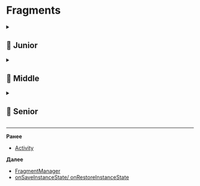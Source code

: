 # Fragments

<details>
  <summary> <h2> 🌱 Junior </h2> </summary>

<details> 
  <summary> Почему не стоит создавать конструкторы с параметрами для фрагментов? </summary>

**Создавать конструкторы с параметрами для `Fragment` не рекомендуется**, потому что **фрагмент может быть пересоздан системой** (например, при повороте экрана), и тогда он будет создан **через пустой (дефолтный) конструктор**.

Если у фрагмента нет пустого конструктора — приложение **упадёт с исключением**:
```
Can't instantiate fragment: java.lang.InstantiationException
```

---

### Почему так происходит?
Android **сериализует аргументы фрагмента** в `Bundle` и должен иметь возможность **воссоздать фрагмент** без участия разработчика — например, после убийства процесса.

---

### 🔁 Правильный способ передачи данных — `setArguments()`:

```kotlin
class UserFragment : Fragment() {
    override fun onCreate(savedInstanceState: Bundle?) {
        super.onCreate(savedInstanceState)
        val userId = arguments?.getString("user_id")
    }

    companion object {
        fun newInstance(userId: String): UserFragment {
            return UserFragment().apply {
                arguments = Bundle().apply {
                    putString("user_id", userId)
                }
            }
        }
    }
}
```

### Преимущества:
- Аргументы сохраняются автоматически при пересоздании.
- Работает корректно с `ViewModel`, `NavController`, `FragmentManager`.
- Поддерживает безопасную передачу примитивов, `Parcelable`, `Serializable`.

---

### Вывод:
> ❌ Нельзя: `UserFragment("123")` — если нет пустого конструктора, будет ошибка.  
> ✅ Нужно: использовать **фабричный метод `newInstance()`** и **`arguments`**.

</details>

<details> 
<summary>  Как управлять жизненным циклом Fragment? / Перечислить основные методы жц </summary>

**Управление жизненным циклом Fragment** — это корректная реакция на его методы в нужный момент, с учётом связи с родительской Activity.

---

### 🔁 Основные методы жизненного цикла Fragment (в порядке вызова):

| Метод | Когда вызывается | Что делать |
|------|-------------------|-----------|
| `onAttach()` | Привязка к Activity | Инициализация, получение ссылки на Activity |
| `onCreate()` | Создание фрагмента (до UI) | Инициализация данных, ViewModel |
| `onCreateView()` | Создание View | `inflate` разметки, **не инициализировать логику** |
| `onViewCreated()` | View создана | Настроить UI: адаптеры, клики, `ViewModel` observers |
| `onStart()` | Фрагмент видим | Начать обновление данных (если нужно) |
| `onResume()` | Фрагмент активен | Запустить сенсоры, анимации, подписки |
| `onPause()` | Потеря фокуса | Остановить тяжёлые операции |
| `onStop()` | Не виден | Освободить ресурсы |
| `onDestroyView()` | View уничтожена | Очистить View-ссылки (например, `recyclerView = null`) |
| `onDestroy()` | Фрагмент уничтожается | Освободить ресурсы, отписаться от событий |
| `onDetach()` | Отвязка от Activity | Обнулить ссылку на Activity |

---

### ✅ Ключевые правила управления:

1. **Не создавать UI-логику в `onCreateView()`** — только инфлейт.
2. **В `onViewCreated()`** — инициализировать адаптеры, `LiveData`, обработчики кликов.
3. **В `onDestroyView()`** — **обязательно очищать ссылки на View**, чтобы избежать утечек памяти:
   ```kotlin
   override fun onDestroyView() {
       binding = null // если используется ViewBinding
       super.onDestroyView()
   }
   ```
4. **Работать с `ViewModel`** — он переживает пересоздание фрагмента.
5. **Не хранить тяжёлые ресурсы (камера, сенсоры) после `onPause()`** — освобождать в `onPause()` или `onStop()`.

---

### 🔄 Связь с Activity:
- Жизненный цикл Fragment **вложен** в жизненный цикл Activity.
- `onCreate()` Fragment вызывается **после** `onCreate()` Activity.
- `onResume()` Activity вызывается **после** `onResume()` всех фрагментов.

---

### Вывод:
> Управлять — значит **реагировать на этапы**, а не вмешиваться.  
> Главное:  
> - Инициализация в правильных методах,  
> - Очистка в `onDestroyView()` и `onDestroy()`,  
> - Безопасная работа с UI и ресурсами.

</details>

<details>
  <summary> Как добавить фрагмент в активность? </summary>

  Фрагмент добавляется в Activity с помощью **`FragmentManager`** и **`FragmentTransaction`**.

---

### ✅ Основные способы:

#### 1. **Добавление (add) — для стека фрагментов**
```kotlin
supportFragmentManager
    .beginTransaction()
    .add(R.id.container, MyFragment())
    .commit()
```
> Используется, когда нужно **сохранять предыдущие фрагменты** (например, при навигации).

---

#### 2. **Замена (replace) — стандартный способ**
```kotlin
supportFragmentManager
    .beginTransaction()
    .replace(R.id.container, MyFragment())
    .commit()
```
> Удаляет текущий фрагмент в контейнере и добавляет новый.

---

#### 3. **С сохранением в бэк-стек (для "Назад")**
```kotlin
supportFragmentManager
    .beginTransaction()
    .replace(R.id.container, MyFragment())
    .addToBackStack(null) // можно указать имя
    .commit()
```
> Позволяет возвращаться к предыдущему фрагменту по кнопке "Назад".

---

### 📌 Где размещать:
- Контейнер (`FrameLayout`, `FragmentContainerView`) в разметке Activity:
  ```xml
  <FrameLayout
      android:id="@+id/container"
      android:layout_width="match_parent"
      android:layout_height="match_parent" />
  ```

---

### 🔄 Дополнительно:
- **`commit()`** — применяет изменения асинхронно.
- **`commitNow()`** — синхронно (редко, может блокировать UI).
- Используй **фабричный метод `newInstance()`**, если фрагменту нужны аргументы.

---

### 💡 Современный подход:
Использовать **`NavController`** из **Navigation Component** — он сам управляет стеком:
```kotlin
findNavController().navigate(R.id.action_to_myFragment)
```

---

### Вывод:
> Основной способ — `replace()` + `commit()`.  
> Для навигации назад — добавляй в бэк-стек.  
> В новых проектах — лучше использовать **Navigation Component**.

</details>

</details>

<details> 
  <summary> <h2> 🌿 Middle </h2> </summary>

<details> 
<summary> Вызывается ли onPause без вызова onStop? Привести пример если да </summary>

  **Да, `onPause()` может вызываться без `onStop()`.**

### Когда это происходит:
Когда Activity **частично перекрывается другим окном**, но **остаётся частично видимой**.

В этом случае:
- `onPause()` — вызывается (потеряла фокус),
- `onStop()` — **не вызывается**, потому что Activity всё ещё **частично видна**.

---

### ✅ Пример:
Открытие **диалогового окна** (например, `DialogFragment` или системный диалог) **поверх Activity**.

```kotlin
// В Activity
val dialog = AlertDialog.Builder(this)
    .setTitle("Внимание")
    .show()
```

#### Что происходит:
1. `onPause()` — вызывается (Activity теряет фокус).
2. Диалог отображается — Activity приглушена, но **не скрыта полностью**.
3. `onStop()` — **не вызывается**.
4. Закрытие диалога → `onResume()` (минуя `onStart()` и `onStop()`).

---

### 🔁 Порядок вызова:
```
onResume() → onPause() → onResume()
```
(без `onStop()` и `onStart()`)

---

### Важно:
- `onPause()` **всегда** вызывается перед потерей фокуса.
- `onStop()` — **только когда Activity становится полностью невидимой**.

> ✅ Это стандартное поведение Android — важно учитывать при управлении ресурсами (например, не останавливать сенсор в `onPause()`, если он нужен в фоне).
</details>

<details> 
  <summary> Как сохранить данные в Fragment при повороте экрана? (Без использования ViewModel и/или Moxy) </summary>

  Если **нельзя использовать `ViewModel` или Moxy**, данные во **Fragment** при повороте экрана можно сохранить с помощью **`onSaveInstanceState()`**.

---

### ✅ Способ: `onSaveInstanceState()` и восстановление в `onViewCreated()` / `onCreate()`

```kotlin
class MyFragment : Fragment() {

    private var userScore = 0

    override fun onCreate(savedInstanceState: Bundle?) {
        super.onCreate(savedInstanceState)
        // Восстановить данные при пересоздании
        userScore = savedInstanceState?.getInt("SCORE", 0) ?: userScore
    }

    override fun onSaveInstanceState(outState: Bundle) {
        super.onSaveInstanceState(outState)
        // Сохранить данные перед уничтожением
        outState.putInt("SCORE", userScore)
    }

    override fun onViewCreated(view: View, savedInstanceState: Bundle?) {
        super.onViewCreated(view, savedInstanceState)
        // Обновить UI
        textView.text = userScore.toString()
    }
}
```

---

### 🔎 Как это работает:
- При повороте экрана Fragment пересоздаётся.
- `onSaveInstanceState()` вызывается **до `onDestroyView()`**, сохраняя данные в `Bundle`.
- При новом создании `savedInstanceState` передаётся в `onCreate()` и `onViewCreated()`.

---

### ⚠️ Ограничения:
- Поддерживает только **простые типы** и `Parcelable`, `Serializable`.
- Не подходит для больших объектов (ограничение `Bundle` по памяти).
- Не работает, если процесс убит (в отличие от `ViewModel`).

---

### 💡 Альтернатива (без ViewModel):
- Использовать **сохранённое состояние в Activity**, а Fragment получает данные через `arguments` при пересоздании.

---

### Вывод:
> При отсутствии `ViewModel` — **`onSaveInstanceState()`** — основной способ сохранения **временных UI-данных** при повороте.  
> Но **`ViewModel` — предпочтительный и современный способ**.

</details>

<details> 
  <summary> Преимущества DialogFragment перед Dialog </summary>

**`DialogFragment`** — предпочтительный способ показа диалогов в Android. Вот его **ключевые преимущества** перед обычным `Dialog`:

---

### ✅ 1. **Корректное управление жизненным циклом**
- `DialogFragment` интегрирован в жизненный цикл `Fragment` и `Activity`.
- Автоматически обрабатывает пересоздание (например, при повороте экрана).
- Обычный `Dialog` при пересоздании **исчезает**, если не управлять им вручную.

---

### ✅ 2. **Работает с `FragmentManager`**
- Диалог становится частью фрагментного стека.
- Можно добавить в бэк-стек:
  ```kotlin
  .addToBackStack("dialog")
  ```
- Поддерживает навигацию "назад" корректно.

---

### ✅ 3. **Сохранение состояния**
- При пересоздании Activity (поворот) `DialogFragment` восстанавливает диалог автоматически.
- Обычный `Dialog` нужно сохранять и пересоздавать вручную (например, в `onSaveInstanceState`).

---

### ✅ 4. **Гибкость и переиспользование**
- Легко передавать аргументы через `setArguments()` (как у обычного фрагмента).
- Можно переиспользовать в разных Activity.
- Поддерживает `ViewModel`, `LiveData`, `ViewBinding`.

---

### ✅ 5. **Поддержка планшетов и сложных макетов**
- Можно использовать как полноэкранный диалог или попап.
- Легко адаптировать под `Dialog` или встроенный `Fragment` на планшетах (мастер-деталь).

---

### ✅ 6. **Безопасная работа с конфигурациями**
- Не вызывает утечек памяти при уничтожении Activity (если используется правильно).
- Система сама закрывает диалог при уничтожении хоста.

---

### ❌ Обычный `Dialog`:
- Нужно управлять вручную.
- Легко «утечь» (например, показать после `onDestroy()` Activity).
- Не сохраняется при повороте.

---

### Вывод:
> ✅ **`DialogFragment` — стандарт де-факто** для диалогов в современном Android.  
> Он надёжнее, гибче и лучше интегрирован в архитектуру приложения.

</details>

</details>

<details> 
  <summary> <h2> 🌳 Senior </h2> </summary>

<details> 
  <summary> Как гарантированно доставить данные в Fragment ? (commit не дает такой гарантии)  </summary> 
  
  На **senior уровне** важно понимать: метод `commit()` у `FragmentTransaction` **не выполняется сразу**, а ставит транзакцию в очередь, и её выполнение **не гарантировано мгновенно**. Это может привести к ситуации, когда **Fragment создаётся до того, как данные были переданы**.

---

### ✅ Как **гарантированно** доставить данные во Fragment?

#### ✔️ 1. **Использовать `setArguments(Bundle)` до `commit()`**
Это **самый надёжный и рекомендуемый способ**.

```kotlin
val fragment = MyFragment()
val args = Bundle().apply {
    putString("key", "value")
}
fragment.arguments = args

supportFragmentManager
    .beginTransaction()
    .add(fragment, "tag")
    .commit()
```

> ✅ `arguments` передаются до создания фрагмента, сохраняются при пересоздании и доступны в `onCreate()` / `onCreateView()`.

> ⚠️ Никогда не передавайте данные через кастомные конструкторы — это **нарушает жизненный цикл**.

---

#### ✔️ 2. **Дождаться завершения транзакции — `commitNow()`**
Если нужно **гарантированно выполнить транзакцию синхронно** (например, в `onCreate()` Activity):

```kotlin
supportFragmentManager
    .beginTransaction()
    .add(fragment, "tag")
    .commitNow() // выполняется сразу, блокирует поток
```

> ✅ Гарантирует, что фрагмент добавлен и его `onCreate()` уже вызван.  
> ❌ Не использовать в UI-потоке для тяжёлых операций — может вызвать ANR.

> Подходит для: `onCreate()`, `onAttach()`, `DialogFragment`, `NavigationUI`.

---

#### ✔️ 3. **Использовать `commitAllowingStateLoss()` с осторожностью**
Только если **не критично** потеря состояния (например, в фоне), но **не рекомендуется** для передачи данных.

---

#### ✔️ 4. **Современный способ — Navigation Component + Safe Args**
```kotlin
val action = HomeFragmentDirections.toDetailFragment("value")
findNavController().navigate(action)
```

> ✅ Данные передаются через типизированные аргументы, безопасно и надёжно.  
> ✅ Гарантируется доставка через `arguments`.

---

#### ✔️ 5. **Для сложных сценариев — `ViewModel` + `SharedViewModel`**
Если данные генерируются после создания фрагмента:

```kotlin
// Общий ViewModel через Activity
val viewModel by activityViewModels<SharedViewModel>()
```

> ✅ Данные доставляются асинхронно, но надёжно через `LiveData`/`StateFlow`.

---

### ❌ Что **не работает**:
- Передача данных **после** `commit()` через сеттеры — фрагмент может ещё не быть создан.
- Хранение данных в локальных переменных — не переживают пересоздание.

---

### ✅ Итог (senior уровень):

| Способ | Когда использовать |
|-------|---------------------|
| `setArguments()` + `commit()` | По умолчанию, для простых данных |
| `commitNow()` | Когда нужно синхронное выполнение (например, в `onResume()`) |
| `Navigation + Safe Args` | В современных приложениях с навигацией |
| `Shared ViewModel` | Для динамических или общих данных между фрагментами |

> 🔑 **Гарантия доставки = `arguments` + `commitNow()` или `Navigation Component`**.  
> Это обеспечивает **предсказуемость**, **сохранность при пересоздании** и **интеграцию с жизненным циклом**.
</details>

</details>

-------------------------------------------------------------------------------------------------------------------------------------------------------------------------------------------------
**Ранее**
- [Activity](ACTIVITY.md)

**Далее**
- [FragmentManager](FRAGMENT_MANAGER.md)
- [onSaveInstanceState/ onRestoreInstanceState](ONSAVEDSTATE.md)
